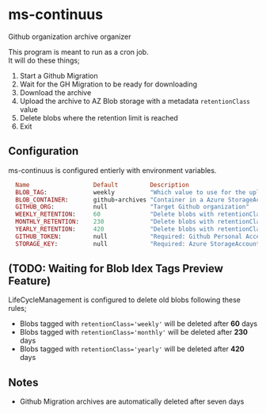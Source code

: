 # ms-continuus

Github organization archive organizer

This program is meant to run as a cron job.  
It will do these things;

1. Start a Github Migration
2. Wait for the GH Migration to be ready for downloading
3. Download the archive
4. Upload the archive to AZ Blob storage with a metadata `retentionClass` value
5. Delete blobs where the retention limit is reached
6. Exit

## Configuration

ms-continuus is configured entierly with environment variables.

```rb
  Name                  Default         Description
  BLOB_TAG:             weekly          "Which value to use for the uploaded retentionClass metadata"
  BLOB_CONTAINER:       github-archives "Container in a Azure StorageAccount where the blobs will be stored"
  GITHUB_ORG:           null            "Target Github organization"
  WEEKLY_RETENTION:     60              "Delete blobs with retentionClass='weekly' older than n-days"
  MONTHLY_RETENTION:    230             "Delete blobs with retentionClass='monthly' older than n-days"
  YEARLY_RETENTION:     420             "Delete blobs with retentionClass='yearly' older than n-days"
  GITHUB_TOKEN:         null            "Required: Github Personal Access Token"
  STORAGE_KEY:          null            "Required: Azure StorageAccount ConnectionString"
```

## (TODO: Waiting for Blob Idex Tags Preview Feature)

LifeCycleManagement is configured to delete old blobs following these rules;

- Blobs tagged with `retentionClass='weekly'` will be deleted after __60__ days
- Blobs tagged with `retentionClass='monthly'` will be deleted after __230__ days
- Blobs tagged with `retentionClass='yearly'` will be deleted after __420__ days
  
## Notes

- Github Migration archives are automatically deleted after seven days
